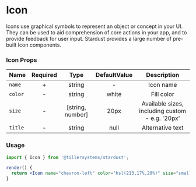 # Icon

Icons use graphical symbols to represent an object or concept in your UI. They can be used to aid comprehension of core actions in your app, and to provide feedback for user input.
Stardust provides a large number of pre-built Icon components.

### Icon Props

| Name    | Required |       Type       | DefaultValue |                   Description                   |
| ------- | :------: | :--------------: | :----------: | :---------------------------------------------: |
| `name`  |    +     |      string      |      -       |                    Icon name                    |
| `color` |    -     |      string      |    white     |                   Fill color                    |
| `size`  |    -     | [string, number] |     20px     | Available sizes, including custom - e.g. '20px' |
| `title` |    -     |      string      |     null     |                Alternative text                 |

### Usage

```jsx
import { Icon } from '@tillersystems/stardust';

render() {
  return <Icon name="chevron-left" color="hsl(213,17%,20%)" size="small" title="icon title" />
}
```

<!-- STORY -->
